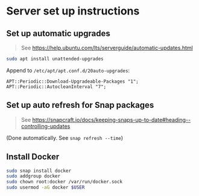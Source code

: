 # Server set up instructions

## Set up automatic upgrades

> See https://help.ubuntu.com/lts/serverguide/automatic-updates.html

```bash
sudo apt install unattended-upgrades
```

Append to `/etc/apt/apt.conf.d/20auto-upgrades`:

```
APT::Periodic::Download-Upgradeable-Packages "1";
APT::Periodic::AutocleanInterval "7";
```

## Set up auto refresh for Snap packages

> See https://snapcraft.io/docs/keeping-snaps-up-to-date#heading--controlling-updates

(Done automatically. See `snap refresh --time`)

## Install Docker

```bash
sudo snap install docker
sudo addgroup docker
sudo chown root:docker /var/run/docker.sock
sudo usermod -aG docker $USER
```
